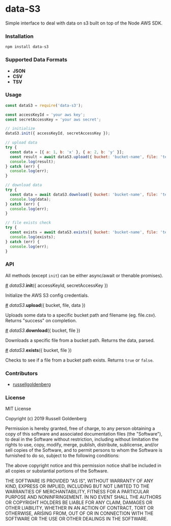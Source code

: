 # data-S3
Simple interface to deal with data on s3 built on top of the Node AWS SDK. 

### Installation
`npm install data-s3`

### Supported Data Formats
* **JSON**
* **CSV**
* **TSV**

### Usage

```js
const dataS3 = require('data-s3');

const accessKeyId = 'your aws key';
const secretAccessKey = 'your aws secret';

// initialize
dataS3.init({ accessKeyId, secretAccessKey });

// upload data
try {
  const data = [{ a: 1, b: 'x' }, { a: 2, b: 'y' }];
  const result = await dataS3.upload({ bucket: 'bucket-name', file: 'test.csv', data });
  console.log(result);
} catch (err) {
  console.log(err);
}

// download data
try {
  const data = await dataS3.download({ bucket: 'bucket-name', file: 'test.csv' });
  console.log(data);
} catch (err) {
  console.log(err);
}

// file exists check
try {
  const exists = await dataS3.exists({ bucket: 'bucket-name', file: 'test.csv' });
  console.log(exists);
} catch (err) {
  console.log(err);
}
```

### API
All methods (except `init`) can be either async/await or thenable promises).

<a name="init" href="#init">#</a> *dataS3*.**init**({ accessKeyId, secretAccessKey })

Initialize the AWS S3 config credentials.

<a name="upload" href="#upload">#</a> *dataS3*.**upload**({ bucket, file, data })

Uploads some data to a specific bucket path and filename (eg. file.csv). Returns "success" on completion.

<a name="download" href="#download">#</a> *dataS3*.**download**({ bucket, file })

Downloads a specific file from a bucket path. Returns the data, parsed.

<a name="exists" href="#exists">#</a> *dataS3*.**exists**({ bucket, file })

Checks to see if a file from a bucket path exists. Returns `true` or `false`.

### Contributors 
* [russellgoldenberg](https://github.com/russellgoldenberg)

### License

MIT License

Copyright (c) 2019 Russell Goldenberg

Permission is hereby granted, free of charge, to any person obtaining a copy of
this software and associated documentation files (the "Software"), to deal in
the Software without restriction, including without limitation the rights to
use, copy, modify, merge, publish, distribute, sublicense, and/or sell copies of
the Software, and to permit persons to whom the Software is furnished to do so,
subject to the following conditions:

The above copyright notice and this permission notice shall be included in all
copies or substantial portions of the Software.

THE SOFTWARE IS PROVIDED "AS IS", WITHOUT WARRANTY OF ANY KIND, EXPRESS OR
IMPLIED, INCLUDING BUT NOT LIMITED TO THE WARRANTIES OF MERCHANTABILITY, FITNESS
FOR A PARTICULAR PURPOSE AND NONINFRINGEMENT. IN NO EVENT SHALL THE AUTHORS OR
COPYRIGHT HOLDERS BE LIABLE FOR ANY CLAIM, DAMAGES OR OTHER LIABILITY, WHETHER
IN AN ACTION OF CONTRACT, TORT OR OTHERWISE, ARISING FROM, OUT OF OR IN
CONNECTION WITH THE SOFTWARE OR THE USE OR OTHER DEALINGS IN THE SOFTWARE.
